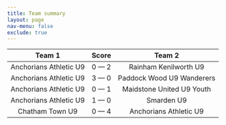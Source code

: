 ```yaml
---
title: Team summary
layout: page
nav-menu: false
exclude: true
---
```




|         Team 1         |    Score    |          Team 2           |
|:----------------------:|:-----------:|:-------------------------:|
| Anchorians Athletic U9 | 0 &mdash; 2 |   Rainham Kenilworth U9   |
| Anchorians Athletic U9 | 3 &mdash; 0 | Paddock Wood U9 Wanderers |
| Anchorians Athletic U9 | 0 &mdash; 1 | Maidstone United U9 Youth |
| Anchorians Athletic U9 | 1 &mdash; 0 |        Smarden U9         |
|    Chatham Town U9     | 0 &mdash; 4 |  Anchorians Athletic U9   |

 <br /><br /><br />